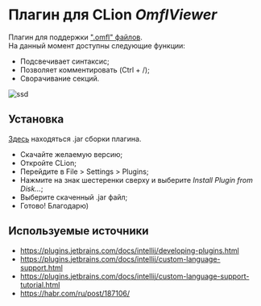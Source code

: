 # Плагин для CLion *OmflViewer*

Плагин для поддержки <a href="https://github.com/is-itmo-c-22/labwork6">".omfl" файлов</a>.<br>
На данный момент доступны следующие функции:

* Подсвечивает синтаксис;
* Позволяет комментировать (Ctrl + /);
* Сворачивание секций.


![ssd](https://i.ibb.co/z8mPxbh/info.png)

## Установка

[Здесь](https://github.com/MISHANDRO/OmflViewer/tree/main/plugin%20files) находяться .jar сборки плагина.

* Скачайте желаемую версию;
* Откройте CLion;
* Перейдите в File > Settings > Plugins;
* Нажмите на знак шестеренки сверху и выберите *Install Plugin from Disk...*;
* Выберите скаченный .jar файл;
* Готово! Благодарю)

## Используемые источники

* https://plugins.jetbrains.com/docs/intellij/developing-plugins.html
* https://plugins.jetbrains.com/docs/intellij/custom-language-support.html
* https://plugins.jetbrains.com/docs/intellij/custom-language-support-tutorial.html
* https://habr.com/ru/post/187106/

